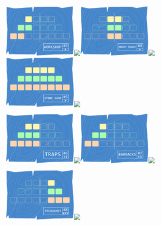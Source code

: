 <img src="./../../../CardResources/CardBlueprintsFull/3.png" width="180"><img src="./../../../CardResources/CardImagesFull/3.png" width="150"><img src="./../../../CardResources/CardBlueprintsFull/4.png" width="180"><img src="./../../../CardResources/CardImagesFull/4.png" width="150"><img src="./../../../CardResources/CardBlueprintsFull/5.png" width="180"><img src="./../../../CardResources/CardImagesFull/5.png" width="150">

<img src="./../../../CardResources/CardBlueprintsFull/6.png" width="180"><img src="./../../../CardResources/CardImagesFull/6.png" width="150"><img src="./../../../CardResources/CardBlueprintsFull/7.png" width="180"><img src="./../../../CardResources/CardImagesFull/7.png" width="150">

<img src="./../../../CardResources/CardBlueprintsFull/8.png" width="180"><img src="./../../../CardResources/CardImagesFull/8.png" width="150">